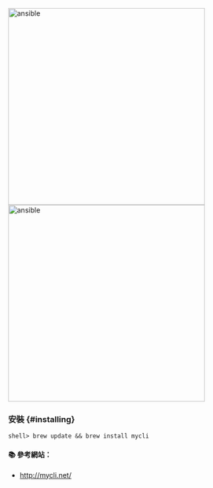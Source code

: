 <img src="http://mycli.net/images/keyword.png" alt="ansible" width=400>
<img src="http://mycli.net/images/tables.png" alt="ansible" width=400>

### 安裝 {#installing}
```console
shell> brew update && brew install mycli
```

#### :books: 參考網站：
- http://mycli.net/
